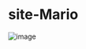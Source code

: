 # site-Mario


![image](https://github.com/aesir0101/site-Mario/assets/84733192/06ee3807-1e68-4155-8c56-f1a6e61b9d99)
